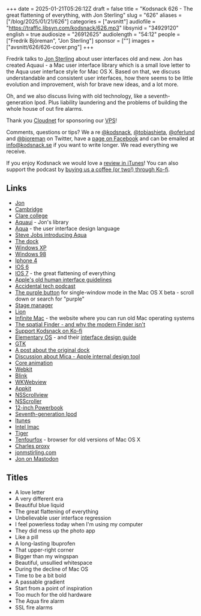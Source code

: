 +++
date = 2025-01-21T05:26:12Z
draft = false
title = "Kodsnack 626 - The great flattening of everything, with Jon Sterling"
slug = "626"
aliases = ["/blog/2025/01/21/626"]
categories = ["avsnitt"]
audiofile = "https://traffic.libsyn.com/kodsnack/626.mp3"
libsynid = "34929120"
english = true
audiosize = "26912625"
audiolength = "54:12"
people = ["Fredrik Björeman", "Jon Sterling"]
sponsor = [""]
images = ["avsnitt/626/626-cover.png"]
+++

Fredrik talks to [Jon Sterling](https://www.jonmsterling.com/) about user interfaces old and new. Jon has created Aquaui - a Mac user interface library which is a small love letter to the Aqua user interface style for Mac OS X. Based on that, we discuss understandable and consistent user interfaces, how there seems to be little evolution and improvement, wish for brave new ideas, and a lot more.

Oh, and we also discuss living with old technology, like a seventh-generation Ipod. Plus liability laundering and the problems of building the whole house of out fire alarms.

Thank you [Cloudnet](http://www.cloudnet.se) for sponsoring our [VPS](http://en.wikipedia.org/wiki/Virtual_private_server)!

Comments, questions or tips? We a	re [@kodsnack](https://www.twitter.com/kodsnack), [@tobiashieta](https://www.twitter.com/tobiashieta), [@oferlund](https://twitter.com/oferlund) and [@bjoreman](https://www.twitter.com/bjoreman) on Twitter, have a [page on Facebook](https://www.facebook.com/kodsnack) and can be emailed at [info@kodsnack.se](mailto:info@kodsnack.se) if you want to write longer. We read everything we receive.

If you enjoy Kodsnack we would love a [review in iTunes](http://itunes.apple.com/se/podcast/kodsnack/id561631498?l=en)! You can also support the podcast by <a href="https://ko-fi.com/kodsnack" rel="payment">buying us a coffee (or two!) through Ko-fi</a>.

## Links ##
* [Jon](https://www.jonmsterling.com/)
* [Cambridge](https://en.wikipedia.org/wiki/University_of_Cambridge)
* [Clare college](https://en.wikipedia.org/wiki/Clare_College,_Cambridge)
* [Aquaui](https://github.com/jonsterling/AquaUI) - Jon's library
* [Aqua](https://en.wikipedia.org/wiki/Aqua_%28user_interface%29) - the user interface design language
* [Steve Jobs introducing Aqua](https://www.youtube.com/watch?v=dHrVGk0WwYM)
* [The dock](https://en.wikipedia.org/wiki/Dock_%28macOS%29)
* [Windows XP](https://en.wikipedia.org/wiki/Windows_XP)
* [Windows 98](https://en.wikipedia.org/wiki/Windows_98)
* [Iphone 4](https://en.wikipedia.org/wiki/IPhone_4)
* [IOS 6](https://en.wikipedia.org/wiki/IOS_6)
* [IOS 7](https://en.wikipedia.org/wiki/IOS_7) - the great flattening of everything
* [Apple's old human interface guidelines](https://mjtsai.com/blog/2021/10/15/old-apple-human-interface-guidelines/)
* [Accidental tech podcast](https://atp.fm/)
* [The purple button](https://arstechnica.com/gadgets/2000/02/mac-os-x-dp3/) for single-window mode in the Mac OS X beta - scroll down or search for "purple"
* [Stage manager](https://www.youtube.com/watch?v=B7t_BCmY-lg)
* [Lion](https://en.wikipedia.org/wiki/OS_X_Lion)
* [Infinite Mac](https://infinitemac.org/) - the website where you can run old Mac operating systems
* [The spatial Finder - and why the modern Finder isn't](https://arstechnica.com/gadgets/2003/04/finder/)
* [Support Kodsnack on Ko-fi](https://ko-fi.com/kodsnack)
* [Elementary OS](https://elementary.io/) - and their [interface design guide](https://docs.elementary.io/hig)
* [GTK](https://en.wikipedia.org/wiki/GTK)
* [A post about the original dock](https://tla.systems/blog/2025/01/04/i-live-my-life-a-quarter-century-at-a-time/)
* [Discussion about Mica - Apple internal design tool](https://mastodon.social/@Cykelero@mas.to/113811615255575964)
* [Core animation](https://en.wikipedia.org/wiki/Core_Animation)
* [Webkit](https://en.wikipedia.org/wiki/WebKit)
* [Blink](https://en.wikipedia.org/wiki/Blink_%28browser_engine%29)
* [WKWebview](https://developer.apple.com/documentation/webkit/wkwebview)
* [Appkit](https://en.wikipedia.org/wiki/AppKit)
* [NSScrollview](https://developer.apple.com/documentation/appkit/nsscrollview)
* [NSScroller](https://developer.apple.com/documentation/appkit/nsscroller)
* [12-inch Powerbook](https://en.wikipedia.org/wiki/PowerBook_G4)
* [Seventh-generation Ipod](https://www.youtube.com/watch?v=Ou2dW4qebbw)
* [Itunes](https://en.wikipedia.org/wiki/ITunes)
* [Intel Imac](https://en.wikipedia.org/wiki/IMac_%28Intel-based%29#White_(2006))
* [Tiger](https://en.wikipedia.org/wiki/Mac_OS_X_Tiger)
* [Tenfourfox](https://www.macintoshrepository.org/36533-tenfourfox) - browser for old versions of Mac OS X
* [Charles proxy](https://www.charlesproxy.com/)
* [jonmstirling.com](https://www.jonmsterling.com/)
* [Jon on Mastodon](https://mathstodon.xyz/@jonmsterling)

## Titles ##
* A love letter
* A very different era
* Beautiful blue liquid
* The great flattening of everything
* Unbelievable user interface regression
* I feel powerless today when I'm using my computer
* They did mess up the photo app
* Like a pill
* A long-lasting Ibuprofen
* That upper-right corner
* Bigger than my wingspan
* Beautiful, unsullied whitespace
* During the decline of Mac OS
* Time to be a bit bold
* A passable gradient
* Start from a point of inspiration
* Too much for the old hardware
* The Aqua fire alarm
* SSL fire alarms